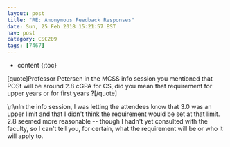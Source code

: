 ```yaml
---
layout: post
title: "RE: Anonymous Feedback Responses"
date: Sun, 25 Feb 2018 15:21:57 EST
nav: post
category: CSC209
tags: [7467]
---
```


* content
{:toc}

[quote]Professor Petersen in the MCSS info session you mentioned that POSt will be around 2.8 cGPA for CS, did you mean that requirement for upper years or for first years ?[/quote]
<!-- more -->
<p>\n\nIn the info session, I was letting the attendees know that 3.0 was an upper limit and that I didn't think the requirement would be set at that limit. 2.8 seemed more reasonable -- though I hadn't yet consulted with the faculty, so I can't tell you, for certain, what the requirement will be or who it will apply to.</p>
